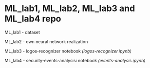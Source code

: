 # ML_lab1, ML_lab2, ML_lab3 and ML_lab4 repo

ML_lab1 - dataset

ML_lab2 - own neural network realization

ML_lab3 - logos-recognizer notebook *(logos-recognizer.ipynb)*

ML_lab4 - security-events-analysisi notebook *(events-analysis.ipynb)*
